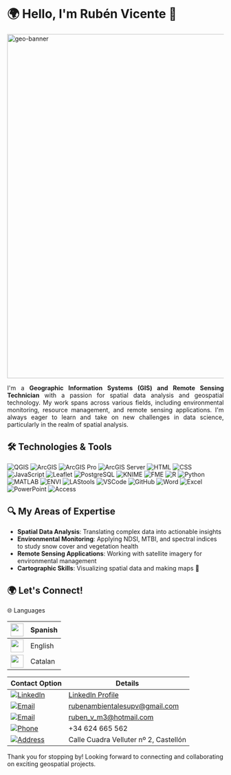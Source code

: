 

# 🌍 Hello, I'm Rubén Vicente 👋
<img src="https://github.com/user-attachments/assets/1fb9e4c4-18c0-44cb-b2f4-8b82d29509dd" alt="geo-banner" width="800"/>


<p align="justify">
I'm a <strong>Geographic Information Systems (GIS) and Remote Sensing Technician</strong> with a passion for spatial data analysis and geospatial technology. My work spans across various fields, including environmental monitoring, resource management, and remote sensing applications. I'm always eager to learn and take on new challenges in data science, particularly in the realm of spatial analysis.
</p>



## 🛠️ Technologies & Tools
![QGIS](https://img.shields.io/badge/QGIS-3.16-green?style=for-the-badge&logo=qgis&logoColor=white)
![ArcGIS](https://img.shields.io/badge/ArcGIS-0078D4?style=for-the-badge&logo=esri&logoColor=white)
![ArcGIS Pro](https://img.shields.io/badge/ArcGIS_Pro-0078D4?style=for-the-badge&logo=esri&logoColor=white)
![ArcGIS Server](https://img.shields.io/badge/ArcGIS_Server-0078D4?style=for-the-badge&logo=esri&logoColor=white)
![HTML](https://img.shields.io/badge/HTML5-E34F26?style=for-the-badge&logo=html5&logoColor=white)
![CSS](https://img.shields.io/badge/CSS3-1572B6?style=for-the-badge&logo=css3&logoColor=white)
![JavaScript](https://img.shields.io/badge/JavaScript-F7DF1E?style=for-the-badge&logo=javascript&logoColor=black)
![Leaflet](https://img.shields.io/badge/Leaflet-199900?style=for-the-badge&logo=leaflet&logoColor=white)
![PostgreSQL](https://img.shields.io/badge/PostgreSQL-336791?style=for-the-badge&logo=postgresql&logoColor=white)
![KNIME](https://img.shields.io/badge/KNIME-FFBB00?style=for-the-badge&logo=knime&logoColor=black)
![FME](https://img.shields.io/badge/FME-FF4500?style=for-the-badge&logoColor=white)
![R](https://img.shields.io/badge/R-276DC3?style=for-the-badge&logo=r&logoColor=white)
![Python](https://img.shields.io/badge/Python-3776AB?style=for-the-badge&logo=python&logoColor=white)
![MATLAB](https://img.shields.io/badge/MATLAB-0076A8?style=for-the-badge&logo=mathworks&logoColor=white)
![ENVI](https://img.shields.io/badge/ENVI-FF0000?style=for-the-badge&logo=exelisvis&logoColor=white)
![LAStools](https://img.shields.io/badge/LAStools-FFD700?style=for-the-badge&logoColor=white)
![VSCode](https://img.shields.io/badge/VS_Code-007ACC?style=for-the-badge&logo=visual-studio-code&logoColor=white)
![GitHub](https://img.shields.io/badge/GitHub-181717?style=for-the-badge&logo=github&logoColor=white)
![Word](https://img.shields.io/badge/Word-2B579A?style=for-the-badge&logo=microsoft-word&logoColor=white)
![Excel](https://img.shields.io/badge/Excel-217346?style=for-the-badge&logo=microsoft-excel&logoColor=white)
![PowerPoint](https://img.shields.io/badge/PowerPoint-B7472A?style=for-the-badge&logo=microsoft-powerpoint&logoColor=white)
![Access](https://img.shields.io/badge/Access-A4373A?style=for-the-badge&logo=microsoft-access&logoColor=white)



## 🔍 My Areas of Expertise
- **Spatial Data Analysis**: Translating complex data into actionable insights
- **Environmental Monitoring**: Applying NDSI, MTBI, and spectral indices to study snow cover and vegetation health
- **Remote Sensing Applications**: Working with satellite imagery for environmental management
- **Cartographic Skills**: Visualizing spatial data and making maps 🌄

<!-- 
## 🚀 My Projects
### 📍 [Project Title 1]
Brief description of the project and link to repository.
  
### 🌐 [Project Title 2]
Brief description of the project and link to repository.

### 🌿 [Project Title 3]
Brief description of the project and link to repository.
-->

## 🌍 Let's Connect!

🌐 Languages


| <img src="https://upload.wikimedia.org/wikipedia/en/9/9a/Flag_of_Spain.svg" width="30"> | Spanish |
|-----------------------------------|---------|
| <img src="https://upload.wikimedia.org/wikipedia/en/a/ae/Flag_of_the_United_Kingdom.svg" width="30"> | English |
| <img src="https://upload.wikimedia.org/wikipedia/commons/c/ce/Flag_of_Catalonia.svg" width="30"> | Catalan |


| Contact Option   | Details |
|------------------|---------|
| [![LinkedIn](https://img.shields.io/badge/LinkedIn-%230077B5.svg?style=for-the-badge&logo=linkedin&logoColor=white)](https://www.linkedin.com/in/rubenvicentemartinez) | [LinkedIn Profile](https://www.linkedin.com/in/rubenvicentemartinez) |
| [![Email](https://img.shields.io/badge/Email-%23D14836.svg?style=for-the-badge&logo=gmail&logoColor=white)](mailto:rubenambientalesupv@gmail.com) | rubenambientalesupv@gmail.com |
| [![Email](https://img.shields.io/badge/Email-%23000000.svg?style=for-the-badge&logo=protonmail&logoColor=white)](mailto:ruben_v_m3@hotmail.com) | ruben_v_m3@hotmail.com |
| [![Phone](https://img.shields.io/badge/Phone-%23333333.svg?style=for-the-badge&logo=phone&logoColor=white)](tel:+34624665562) | +34 624 665 562 |
| [![Address](https://img.shields.io/badge/Location-%23ff5733.svg?style=for-the-badge&logo=google-maps&logoColor=white)](https://goo.gl/maps/some-link-to-location) | Calle Cuadra Velluter nº 2, Castellón |

Thank you for stopping by! Looking forward to connecting and collaborating on exciting geospatial projects.

